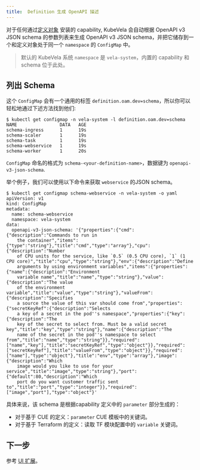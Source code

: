 ```yaml
---
title:  Definition 生成 OpenAPI 描述
---
```


对于任何通过[定义对象](./definition-and-templates.md) 安装的 capability, KubeVela 会自动根据 OpenAPI v3 JSON schema 的参数列表来生成 OpenAPI v3 JSON schema，并把它储存到一个和定义对象处于同一个 `namespace` 的 `ConfigMap` 中。

> 默认的 KubeVela 系统 `namespace` 是 `vela-system`，内置的 capability 和 schema 位于此处。

## 列出 Schema

这个 `ConfigMap` 会有一个通用的标签 `definition.oam.dev=schema`，所以你可以轻松地通过下述方法找到他们:

```shell
$ kubectl get configmap -n vela-system -l definition.oam.dev=schema
NAME                DATA   AGE
schema-ingress      1      19s
schema-scaler       1      19s
schema-task         1      19s
schema-webservice   1      19s
schema-worker       1      20s
```

`ConfigMap` 命名的格式为 `schema-<your-definition-name>`，数据键为 `openapi-v3-json-schema`.

举个例子，我们可以使用以下命令来获取 `webservice` 的JSON schema。

```shell
$ kubectl get configmap schema-webservice -n vela-system -o yaml
apiVersion: v1
kind: ConfigMap
metadata:
  name: schema-webservice
  namespace: vela-system
data:
  openapi-v3-json-schema: '{"properties":{"cmd":{"description":"Commands to run in
    the container","items":{"type":"string"},"title":"cmd","type":"array"},"cpu":{"description":"Number
    of CPU units for the service, like `0.5` (0.5 CPU core), `1` (1 CPU core)","title":"cpu","type":"string"},"env":{"description":"Define
    arguments by using environment variables","items":{"properties":{"name":{"description":"Environment
    variable name","title":"name","type":"string"},"value":{"description":"The value
    of the environment variable","title":"value","type":"string"},"valueFrom":{"description":"Specifies
    a source the value of this var should come from","properties":{"secretKeyRef":{"description":"Selects
    a key of a secret in the pod''s namespace","properties":{"key":{"description":"The
    key of the secret to select from. Must be a valid secret key","title":"key","type":"string"},"name":{"description":"The
    name of the secret in the pod''s namespace to select from","title":"name","type":"string"}},"required":["name","key"],"title":"secretKeyRef","type":"object"}},"required":["secretKeyRef"],"title":"valueFrom","type":"object"}},"required":["name"],"type":"object"},"title":"env","type":"array"},"image":{"description":"Which
    image would you like to use for your service","title":"image","type":"string"},"port":{"default":80,"description":"Which
    port do you want customer traffic sent to","title":"port","type":"integer"}},"required":["image","port"],"type":"object"}'
```

具体来说，该 schema 是根据capability 定义中的 `parameter` 部分生成的：

* 对于基于 CUE 的定义：`parameter` CUE 模板中的关键词。
* 对于基于 Terraform 的定义：读取 TF 模块配置中的 `variable` 关键词。

## 下一步

参考 [UI 扩展](../reference/ui-schema.md)。
